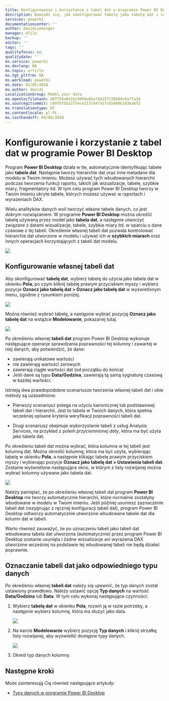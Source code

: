 ```yaml
---
title: Konfigurowanie i korzystanie z tabel dat w programie Power BI Desktop
description: Dowiedz się, jak skonfigurować tabelę jako tabelę dat i co to oznacza w programie Power BI Desktop
services: powerbi
documentationcenter: ''
author: davidiseminger
manager: kfile
backup: ''
editor: ''
tags: ''
qualityfocus: no
qualitydate: ''
ms.service: powerbi
ms.devlang: NA
ms.topic: article
ms.tgt_pltfrm: NA
ms.workload: powerbi
ms.date: 02/05/2018
ms.author: davidi
LocalizationGroup: Model your data
ms.openlocfilehash: d87f56e8e16c9d60a6ba74a25772b604c6a7fa3d
ms.sourcegitcommit: c80fbf5b12754ce217cb47a17cb5400b1036a8f2
ms.translationtype: HT
ms.contentlocale: pl-PL
ms.lasthandoff: 04/06/2018
---
```

# <a name="set-and-use-date-tables-in-power-bi-desktop"></a>Konfigurowanie i korzystanie z tabel dat w programie Power BI Desktop

Program **Power BI Desktop** działa w tle, automatycznie identyfikując tabele jako **tabele dat**. Następnie tworzy hierarchie dat oraz inne metadane dla modelu w Twoim imieniu. Możesz używać tych wbudowanych hierarchii podczas tworzenia funkcji raportu, takich jak wizualizacje, tabele, szybkie miary, fragmentatory itd. W tym celu program Power BI Desktop tworzy w Twoim imieniu ukryte tabele, których możesz używać w raportach i wyrażeniach DAX.

Wielu analityków danych woli tworzyć własne tabele danych, co jest dobrym rozwiązaniem. W programie **Power BI Desktop** można określić tabelę używaną przez model jako **tabela dat**, a następnie utworzyć związane z datami wizualizacje, tabele, szybkie miary itd. w oparciu o dane czasowe z tej tabeli. Określenie własnej tabeli dat pozwala kontrolować hierarchie dat utworzone w modelu i używać ich w **szybkich miarach** oraz innych operacjach korzystających z tabeli dat modelu. 

![](media/desktop-date-tables/date-tables_01.png)

## <a name="setting-your-own-date-table"></a>Konfigurowanie własnej tabeli dat

Aby skonfigurować **tabelę dat**, wybierz tabelę do użycia jako tabela dat w okienku **Pola**, po czym kliknij tabelę prawym przyciskiem myszy i wybierz pozycje **Oznacz jako tabelę dat > Oznacz jako tabelę dat** w wyświetlonym menu, zgodnie z rysunkiem poniżej.

![](media/desktop-date-tables/date-tables_02.png)

Można również wybrać tabelę, a następnie wybrać pozycję **Oznacz jako tabelę dat** na wstążce **Modelowanie**, pokazanej tutaj.

![](media/desktop-date-tables/date-tables_02b.png)

Po określeniu własnej **tabeli dat** program Power BI Desktop wykonuje następujące operacje sprawdzania poprawności tej kolumny i zawartej w niej danych, aby potwierdzić, że dane:

* zawierają unikatowe wartości
* nie zawierają wartości zerowych
* zawierają ciągłe wartości dat (od początku do końca)
* Jeśli dane są typu **Data/Godzina**, zawierają tą samą sygnaturę czasową w każdej wartości.

Istnieją dwa prawdopodobne scenariusze tworzenia własnej tabeli dat i obie metody są uzasadnione:

* Pierwszy scenariusz polega na użyciu kanonicznej lub podstawowej tabeli dat i hierarchii. Jest to tabela w Twoich danych, która spełnia wcześniej opisane kryteria weryfikacji poprawności tabeli dat. 

* Drugi scenariusz obejmuje wykorzystanie tabeli z usług Analysis Services, na przykład z polem *przyciemnionej daty*, która ma być użyta jako tabela dat. 

Po określeniu tabeli dat można wybrać, która kolumna w tej tabeli jest kolumną dat. Można określić kolumnę, która ma być użyta, wybierając tabelę w okienku **Pola**, a następnie klikając tabelę prawym przyciskiem myszy i wybierając pozycje **Oznacz jako tabelę dat > Ustawienia tabeli dat**. Zostanie wyświetlone następujące okno, w którym z listy rozwijanej można wybrać kolumny używane jako tabela dat.

![](media/desktop-date-tables/date-tables_03.png)

Należy pamiętać, że po określeniu własnej tabeli dat program **Power BI Desktop** nie tworzy automatycznie hierarchii, które normalnie zostałyby wbudowane w modelu w Twoim imieniu. Jeśli później usuniesz zaznaczenie tabeli dat (rezygnując z ręcznej konfiguracji tabeli dat), program Power BI Desktop odtworzy automatycznie utworzone wbudowane tabele dat dla kolumn dat w tabeli.

Warto również zauważyć, że po oznaczeniu tabeli jako tabeli dat wbudowana tabela dat utworzona (automatycznie) przez program Power BI Desktop zostanie usunięta i żadne wizualizacje ani wyrażenia DAX utworzone wcześniej na podstawie tej wbudowanej tabeli nie będą działać poprawnie. 

## <a name="marking-your-date-table-as-the-appropriate-data-type"></a>Oznaczanie tabeli dat jako odpowiedniego typu danych

Po określeniu własnej **tabeli dat** należy się upewnić, że typ danych został ustawiony prawidłowo. Należy ustawić opcję **Typ danych** na wartość **Data/Godzina** lub **Data**. W tym celu wykonaj następujące czynności:

1. Wybierz **tabelę dat** w okienku **Pola**, rozwiń ją w razie potrzeby, a następnie wybierz kolumnę, która ma służyć jako data.
   
    ![](media/desktop-date-tables/date-tables_04.png) 

2. Na karcie **Modelowanie** wybierz pozycję **Typ danych** i kliknij strzałkę listy rozwijanej, aby wyświetlić dostępne typy danych.

    ![](media/desktop-date-tables/date-tables_05.png)

3. Określ typ danych kolumny. 


## <a name="next-steps"></a>Następne kroki

Może zainteresują Cię również następujące artykuły:

* [Typy danych w programie Power BI Desktop](desktop-data-types.md)

 
